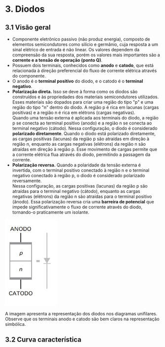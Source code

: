 # 3. Diodos

## 3.1 Visão geral
- Componente eletrônico passivo (não produz energia), composto de elementos semicondutores como silício e germânio,
cuja resposta a um sinal elétrico de entrada é não linear.
Os valores dependem da compreensão da sua resposta, porém os valores mais importantes são a **corrente e a tensão de operação (ponto Q)**.
- Possuem dois terminais, conhecidos como **anodo** e **catodo**, que está relacionada à direção preferencial do fluxo de corrente elétrica
através do componente.
- O anodo é o **terminal positivo** do diodo, e o catodo é o **terminal negativo**.
- **Polarização direta.**
Isso se deve à forma como os diodos são construídos e às propriedades dos materiais semicondutores utilizados.  
Esses materiais são dopados para criar uma região do tipo "p" e uma região do tipo "n" dentro do diodo.
A região p é rica em lacunas (cargas positivas) e a região n é rica em elétrons (cargas negativas).  
Quando uma tensão externa é aplicada aos terminais do diodo, a região p se conecta ao terminal positivo (anodo) e 
a região n se conecta ao terminal negativo (cátodo). Nessa configuração, o diodo é considerado **polarizado diretamente**.
Quando o diodo está polarizado diretamente, as cargas positivas (lacunas) da região p são atraídas em direção à região n,
enquanto as cargas negativas (elétrons) da região n são atraídas em direção à região p.
Esse movimento de cargas permite que a corrente elétrica flua através do diodo, permitindo a passagem da corrente.
- **Polarização reversa.**
Quando a polaridade da tensão externa é invertida, com o terminal positivo conectado à região n e o terminal negativo conectado à 
região p, o diodo é considerado polarizado reversamente.  
Nessa configuração, as cargas positivas (lacunas) da região p são atraídas para o terminal negativo (cátodo),
enquanto as cargas negativas (elétrons) da região n são atraídas para o terminal positivo (ânodo).
Essa polarização reversa cria uma **barreira de potencial** que impede significativamente o fluxo de corrente através do diodo,
tornando-o praticamente um isolante.

![Diodo: encapsulamento e representação simbólica](/eletronica/imageElt/diodo.jpg)  

A imagem apresenta a representação dos diodos nos diagramas unifilares.  
Observe que os terminais anodo e catodo são bem claros na representação simbólica.

## 3.2 Curva característica



